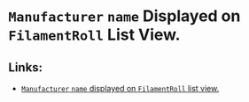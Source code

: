# `Manufacturer` `name` Displayed on `FilamentRoll` List View.

## Links:
* [`Manufacturer` `name` displayed on `FilamentRoll` list view.](https://github.com/brucestull/three-d-print-tracker/issues/48)